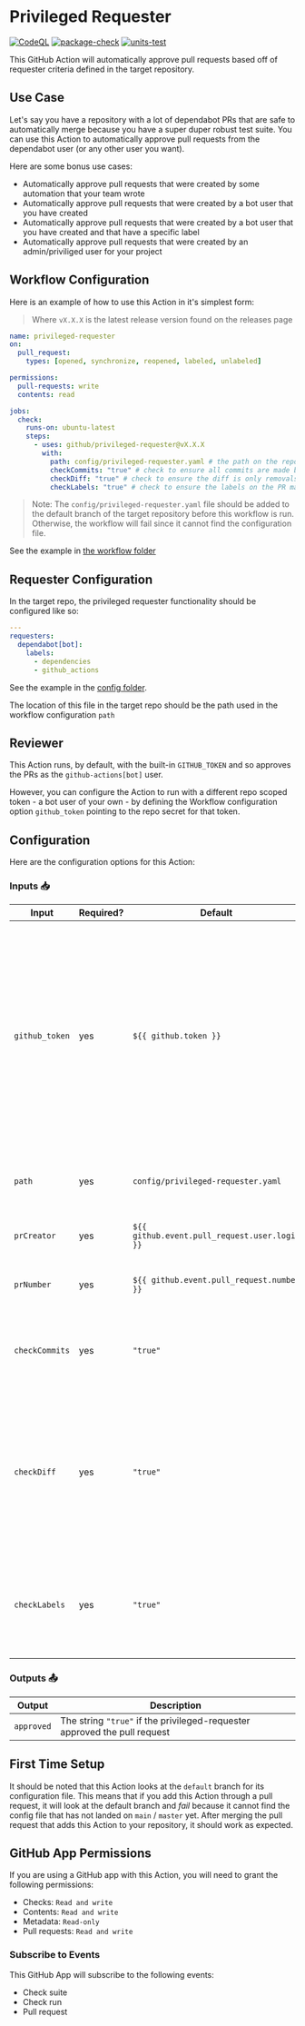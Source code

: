 # Privileged Requester

[![CodeQL](https://github.com/github/privileged-requester/actions/workflows/codeql-analysis.yml/badge.svg)](https://github.com/github/privileged-requester/actions/workflows/codeql-analysis.yml) [![package-check](https://github.com/github/privileged-requester/actions/workflows/package-check.yml/badge.svg)](https://github.com/github/privileged-requester/actions/workflows/package-check.yml) [![units-test](https://github.com/github/privileged-requester/actions/workflows/test.yml/badge.svg)](https://github.com/github/privileged-requester/actions/workflows/test.yml)

This GitHub Action will automatically approve pull requests based off of requester criteria defined in the target repository.

## Use Case

Let's say you have a repository with a lot of dependabot PRs that are safe to automatically merge because you have a super duper robust test suite. You can use this Action to automatically approve pull requests from the dependabot user (or any other user you want).

Here are some bonus use cases:

- Automatically approve pull requests that were created by some automation that your team wrote
- Automatically approve pull requests that were created by a bot user that you have created
- Automatically approve pull requests that were created by a bot user that you have created and that have a specific label
- Automatically approve pull requests that were created by an admin/priviliged user for your project

## Workflow Configuration

Here is an example of how to use this Action in it's simplest form:

> Where `vX.X.X` is the latest release version found on the releases page

```yaml
name: privileged-requester
on:
  pull_request:
    types: [opened, synchronize, reopened, labeled, unlabeled]

permissions:
  pull-requests: write
  contents: read

jobs:
  check:
    runs-on: ubuntu-latest
    steps:
      - uses: github/privileged-requester@vX.X.X
        with:
          path: config/privileged-requester.yaml # the path on the repo's default branch where the privileged requester config can be found
          checkCommits: "true" # check to ensure all commits are made by the requester
          checkDiff: "true" # check to ensure the diff is only removals (no additions) - set to "false" to disable
          checkLabels: "true" # check to ensure the labels on the PR match those defined in the privileged requester config
```

> Note: The `config/privileged-requester.yaml` file should be added to the default branch of the target repository before this workflow is run. Otherwise, the workflow will fail since it cannot find the configuration file.

See the example in [the workflow folder](.github/workflows/privileged-requester.yml)

## Requester Configuration

In the target repo, the privileged requester functionality should be configured like so:

```yaml
---
requesters:
  dependabot[bot]:
    labels:
      - dependencies
      - github_actions
```

See the example in the [config folder](config/privileged-requester.yaml).

The location of this file in the target repo should be the path used in the workflow configuration `path`

## Reviewer

This Action runs, by default, with the built-in `GITHUB_TOKEN` and so approves the PRs as the `github-actions[bot]` user.

However, you can configure the Action to run with a different repo scoped token - a bot user of your own - by defining the Workflow configuration option `github_token` pointing to the repo secret for that token.

## Configuration

Here are the configuration options for this Action:

### Inputs 📥

| Input     | Required? | Default                                     | Description |
|-----------| --------- |---------------------------------------------| ----------- |
| `github_token`   | yes | `${{ github.token }}`                         | The GitHub token used to create an authenticated client - Provided for you by default! - You can use the default provided token or you can provide a PAT as an alternative robot user token. Make sure this is a repository scoped token |
| `path`      | yes | `config/privileged-requester.yaml`            | Path where the privileged requester configuration can be found |
| `prCreator` | yes | `${{ github.event.pull_request.user.login }}` | The creator of the PR for this pull request event |
| `prNumber`  | yes | `${{ github.event.pull_request.number }}`     | The number of the PR for this pull request event |
| `checkCommits` | yes | `"true"`                                       | An option to check that every commit in the PR is made from the privileged requester |
| `checkDiff` | yes | `"true"`                                       | An option to check that the PR diff only has a removal diff, with no additions - This option defaults to `"true"` but it can be disabled by setting it to `"false"` |
| `checkLabels` | yes | `"true"`                                       | An option to check that the labels on the PR match those defined in the privileged requester config |

### Outputs 📤

| Output | Description |
| ------ | ----------- |
| `approved` | The string `"true"` if the privileged-requester approved the pull request |

## First Time Setup

It should be noted that this Action looks at the `default` branch for its configuration file. This means that if you add this Action through a pull request, it will look at the default branch and _fail_ because it cannot find the config file that has not landed on `main` / `master` yet. After merging the pull request that adds this Action to your repository, it should work as expected.

## GitHub App Permissions

If you are using a GitHub app with this Action, you will need to grant the following permissions:

- Checks: `Read and write`
- Contents: `Read and write`
- Metadata: `Read-only`
- Pull requests: `Read and write`

### Subscribe to Events

This GitHub App will subscribe to the following events:

- Check suite
- Check run
- Pull request
